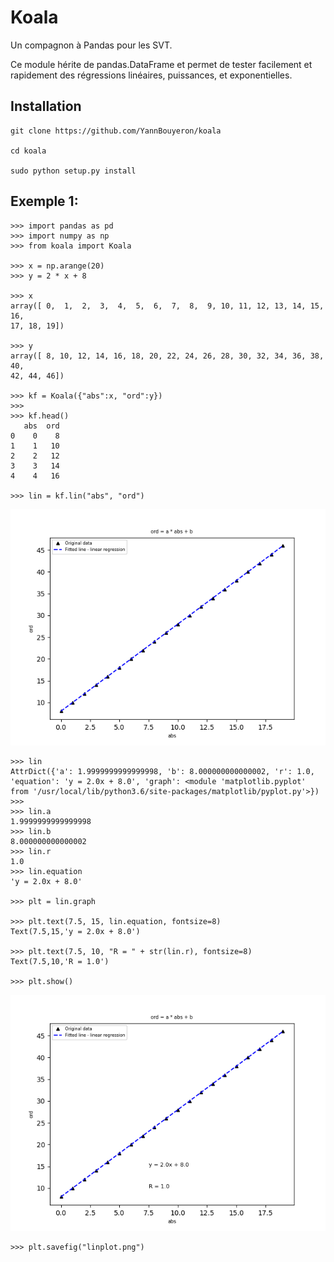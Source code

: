 # Koala

Un compagnon à Pandas pour les SVT.

Ce module hérite de pandas.DataFrame et permet de tester facilement et rapidement des régressions linéaires, puissances, et exponentielles.

## Installation

    git clone https://github.com/YannBouyeron/koala
    
    cd koala
    
    sudo python setup.py install
    
## Exemple 1:

    >>> import pandas as pd
    >>> import numpy as np
    >>> from koala import Koala
    
    >>> x = np.arange(20)
    >>> y = 2 * x + 8

    >>> x
    array([ 0,  1,  2,  3,  4,  5,  6,  7,  8,  9, 10, 11, 12, 13, 14, 15, 16,
    17, 18, 19])
    
    >>> y
    array([ 8, 10, 12, 14, 16, 18, 20, 22, 24, 26, 28, 30, 32, 34, 36, 38, 40,
    42, 44, 46])

    >>> kf = Koala({"abs":x, "ord":y})
    >>>
    >>> kf.head()
       abs  ord
    0    0    8
    1    1   10
    2    2   12
    3    3   14
    4    4   16

    >>> lin = kf.lin("abs", "ord")
    


<p align="center">
  <img src="Images/0D38B61D-9A9B-40F9-AAD2-1E20BC76A06D.png">
</p>

    
    
    >>> lin
    AttrDict({'a': 1.9999999999999998, 'b': 8.000000000000002, 'r': 1.0, 'equation': 'y = 2.0x + 8.0', 'graph': <module 'matplotlib.pyplot' from '/usr/local/lib/python3.6/site-packages/matplotlib/pyplot.py'>})
    >>>
    >>> lin.a
    1.9999999999999998
    >>> lin.b
    8.000000000000002
    >>> lin.r
    1.0
    >>> lin.equation
    'y = 2.0x + 8.0'

    >>> plt = lin.graph
    
    >>> plt.text(7.5, 15, lin.equation, fontsize=8)
    Text(7.5,15,'y = 2.0x + 8.0')
    
    >>> plt.text(7.5, 10, "R = " + str(lin.r), fontsize=8)
    Text(7.5,10,'R = 1.0')
    
    >>> plt.show()


<p align="center">
  <img src="Images/978453B3-A49C-4D0C-9546-5C1758F2DB3E.png">
</p>



    >>> plt.savefig("linplot.png")

